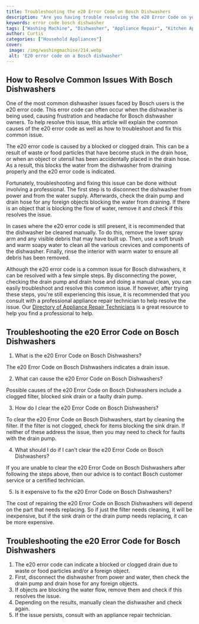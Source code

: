 ```yaml
---
title: Troubleshooting the e20 Error Code on Bosch Dishwashers
description: "Are you having trouble resolving the e20 Error Code on your Bosch dishwasher Learn how to identify the root of the problem and successfully troubleshoot this error code with easy and practical steps"
keywords: error code bosch dishwasher
tags: ["Washing Machine", "Dishwasher", "Appliance Repair", "Kitchen Appliances", "Clean Appliance", "Appliance Brand"]
author: Curtis
categories: ["Household Appliances"]
cover: 
 image: /img/washingmachine/214.webp
 alt: 'E20 error code on a Bosch dishwasher'
---
```

## How to Resolve Common Issues With Bosch Dishwashers
One of the most common dishwasher issues faced by Bosch users is the e20 error code. This error code can often occur when the dishwasher is being used, causing frustration and headache for Bosch dishwasher owners. To help resolve this issue, this article will explain the common causes of the e20 error code as well as how to troubleshoot and fix this common issue. 

The e20 error code is caused by a blocked or clogged drain. This can be a result of waste or food particles that have become stuck in the drain hose, or when an object or utensil has been accidentally placed in the drain hose. As a result, this blocks the water from the dishwasher from draining properly and the e20 error code is indicated. 

Fortunately, troubleshooting and fixing this issue can be done without involving a professional. The first step is to disconnect the dishwasher from power and from the water supply. Afterwards, check the drain pump and drain hose for any foreign objects blocking the water from draining. If there is an object that is blocking the flow of water, remove it and check if this resolves the issue. 

In cases where the e20 error code is still present, it is recommended that the dishwasher be cleaned manually. To do this, remove the lower spray arm and any visible debris that may have built up. Then, use a soft brush and warm soapy water to clean all the various crevices and components of the dishwasher. Finally, rinse the interior with warm water to ensure all debris has been removed. 

Although the e20 error code is a common issue for Bosch dishwashers, it can be resolved with a few simple steps. By disconnecting the power, checking the drain pump and drain hose and doing a manual clean, you can easily troubleshoot and resolve this common issue. If however, after trying these steps, you're still experiencing this issue, it is recommended that you consult with a professional appliance repair technician to help resolve the issue. Our [Directory of Appliance Repair Technicians](./pages/appliance-repair-technicians) is a great resource to help you find a professional to help.

## Troubleshooting the e20 Error Code on Bosch Dishwashers

1. What is the e20 Error Code on Bosch Dishwashers?
 
 The e20 Error Code on Bosch Dishwashers indicates a drain issue.

2. What can cause the e20 Error Code on Bosch Dishwashers? 

 Possible causes of the e20 Error Code on Bosch Dishwashers include a clogged filter, blocked sink drain or a faulty drain pump.

3. How do I clear the e20 Error Code on Bosch Dishwashers?

 To clear the e20 Error Code on Bosch Dishwashers, start by cleaning the filter. If the filter is not clogged, check for items blocking the sink drain. If neither of these address the issue, then you may need to check for faults with the drain pump.

4. What should I do if I can’t clear the e20 Error Code on Bosch Dishwashers? 

 If you are unable to clear the e20 Error Code on Bosch Dishwashers after following the steps above, then our advice is to contact Bosch customer service or a certified technician. 

5. Is it expensive to fix the e20 Error Code on Bosch Dishwashers? 

 The cost of repairing the e20 Error Code on Bosch Dishwashers will depend on the part that needs replacing. So if just the filter needs cleaning, it will be inexpensive, but if the sink drain or the drain pump needs replacing, it can be more expensive.

## Troubleshooting the e20 Error Code for Bosch Dishwashers
1. The e20 error code can indicate a blocked or clogged drain due to waste or food particles and/or a foreign object. 
2. First, disconnect the dishwasher from power and water, then check the drain pump and drain hose for any foreign objects. 
3. If objects are blocking the water flow, remove them and check if this resolves the issue. 
4. Depending on the results, manually clean the dishwasher and check again. 
5. If the issue persists, consult with an appliance repair technician.
